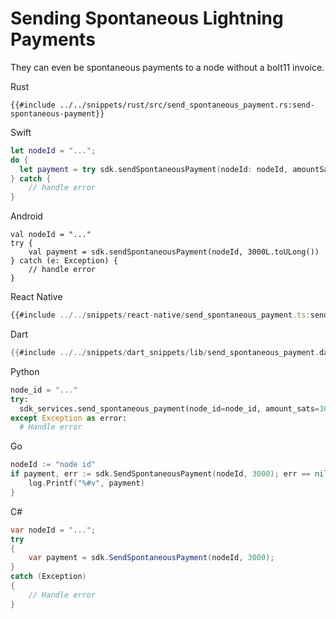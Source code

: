 # Sending Spontaneous Lightning Payments

They can even be spontaneous payments to a node without a bolt11 invoice.

<custom-tabs category="lang">
<div slot="title">Rust</div>
<section>

```rust,ignore
{{#include ../../snippets/rust/src/send_spontaneous_payment.rs:send-spontaneous-payment}}
```
</section>

<div slot="title">Swift</div>
<section>

```swift
let nodeId = "...";
do {
  let payment = try sdk.sendSpontaneousPayment(nodeId: nodeId, amountSats: 3000)
} catch {
    // handle error
}
```
</section>

<div slot="title">Android</div>
<section>

```kotlin,ignore
val nodeId = "..."
try {
    val payment = sdk.sendSpontaneousPayment(nodeId, 3000L.toULong())
} catch (e: Exception) {
    // handle error
}
```
</section>

<div slot="title">React Native</div>
<section>

```typescript
{{#include ../../snippets/react-native/send_spontaneous_payment.ts:send-spontaneous-payment}}
```
</section>

<div slot="title">Dart</div>
<section>

```dart
{{#include ../../snippets/dart_snippets/lib/send_spontaneous_payment.dart:send-spontaneous-payment}}
```
</section>

<div slot="title">Python</div>
<section>

```python
node_id = "..."
try:
  sdk_services.send_spontaneous_payment(node_id=node_id, amount_sats=3000)
except Exception as error:
  # Handle error
```
</section>

<div slot="title">Go</div>
<section>

```go
nodeId := "node id"
if payment, err := sdk.SendSpontaneousPayment(nodeId, 3000); err == nil {
    log.Printf("%#v", payment)
}
```
</section>

<div slot="title">C#</div>
<section>

```cs
var nodeId = "...";
try 
{
    var payment = sdk.SendSpontaneousPayment(nodeId, 3000);
} 
catch (Exception) 
{
    // Handle error
}
```
</section>
</custom-tabs>
